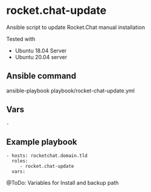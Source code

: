 # rocket.chat-update
Ansible script to update Rocket.Chat manual installation

Tested with
 - Ubuntu 18.04 Server
 - Ubuntu 20.04 server

## Ansible command
ansible-playbook playbook/rocket-chat-update.yml

## Vars
```
- 
```

## Example playbook
```
- hosts: rocketchat.domain.tld
  roles:
     - rocket.chat-update
  vars: 
```

@ToDo:
Variables for Install and backup path
